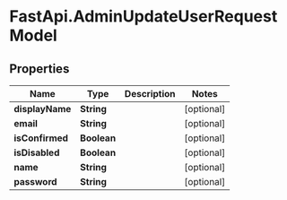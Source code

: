 # FastApi.AdminUpdateUserRequestModel

## Properties

Name | Type | Description | Notes
------------ | ------------- | ------------- | -------------
**displayName** | **String** |  | [optional] 
**email** | **String** |  | [optional] 
**isConfirmed** | **Boolean** |  | [optional] 
**isDisabled** | **Boolean** |  | [optional] 
**name** | **String** |  | [optional] 
**password** | **String** |  | [optional] 


